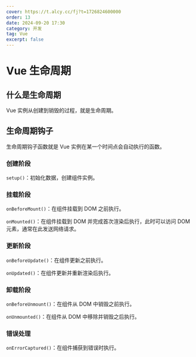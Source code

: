 ```yaml
---
cover: https://t.alcy.cc/fj?t=1726824600000
order: 13
date: 2024-09-20 17:30
category: 开发
tag: Vue
excerpt: false
---
```


# Vue 生命周期

## 什么是生命周期

Vue 实例从创建到销毁的过程，就是生命周期。

## 生命周期钩子

生命周期钩子函数就是 Vue 实例在某一个时间点会自动执行的函数。

### 创建阶段

`setup()`：初始化数据，创建组件实例。

### 挂载阶段

`onBeforeMount()`：在组件挂载到 DOM 之前执行。

`onMounted()`：在组件挂载到 DOM 并完成首次渲染后执行，此时可以访问 DOM 元素，通常在此发送网络请求。

### 更新阶段

`onBeforeUpdate()`：在组件更新之前执行。

`onUpdated()`：在组件更新并重新渲染后执行。

### 卸载阶段

`onBeforeUnmount()`：在组件从 DOM 中销毁之前执行。

`onUnmounted()`：在组件从 DOM 中移除并销毁之后执行。

### 错误处理

`onErrorCaptured()`：在组件捕获到错误时执行。
